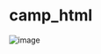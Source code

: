 # camp_html

![image](https://user-images.githubusercontent.com/79554085/112074043-b01f0b80-8bb8-11eb-8c2e-50d76c68b81c.png)
